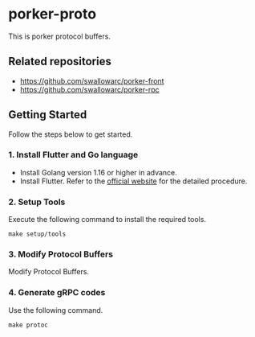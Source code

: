 # porker-proto

This is porker protocol buffers.

## Related repositories
- https://github.com/swallowarc/porker-front
- https://github.com/swallowarc/porker-rpc

## Getting Started
Follow the steps below to get started.

### 1. Install Flutter and Go language

- Install Golang version 1.16 or higher in advance.
- Install Flutter. Refer to the [official website](https://flutter.dev/docs/get-started/install) for the detailed procedure.

### 2. Setup Tools

Execute the following command to install the required tools.

```shell
make setup/tools
```

### 3. Modify Protocol Buffers

Modify Protocol Buffers.

### 4. Generate gRPC codes

Use the following command.

```shell
make protoc
```
